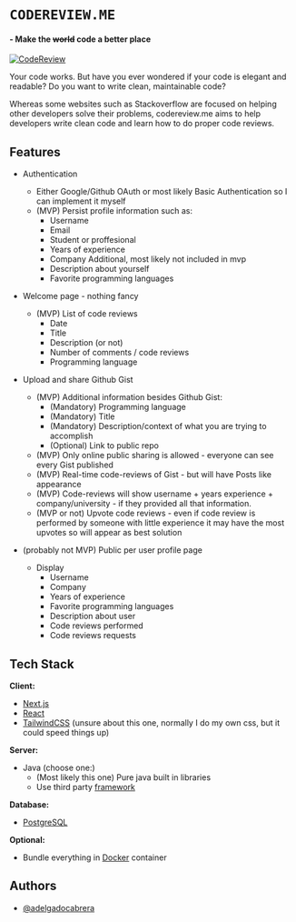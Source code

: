 
# `CODEREVIEW.ME` 
#### - Make the ~~world~~ code a better place

 [![CodeReview](https://www.bounteous.com/sites/default/files/insights/2019-06/previews/20190606_blog_code_review_limbo-_how_low_should_you_go_website.png)](https://github.com/CS601-F21/side-project-adelgadocabrera)

Your code works. But have you ever wondered if your code is elegant and readable? 
Do you want to write clean, maintainable code?

Whereas some websites such as Stackoverflow are focused on helping other developers solve their problems, 
codereview.me aims to help developers write clean code and learn how to do proper code reviews.


## Features

- Authentication
    - Either Google/Github OAuth or most likely Basic Authentication so I can implement it myself
    - (MVP) Persist profile information such as:
        - Username
        - Email
        - Student or proffesional 
        - Years of experience
        - Company
        Additional, most likely not included in mvp
        - Description about yourself
        - Favorite programming languages

- Welcome page - nothing fancy
    - (MVP) List of code reviews
        - Date
        - Title
        - Description (or not)
        - Number of comments / code reviews
        - Programming language

- Upload and share Github Gist
    - (MVP) Additional information besides Github Gist:
        - (Mandatory) Programming language
        - (Mandatory) Title
        - (Mandatory) Description/context of what you are trying to accomplish
        - (Optional) Link to public repo  
    - (MVP) Only online public sharing is allowed - everyone can see every Gist published
    - (MVP) Real-time code-reviews of Gist - but will have Posts like appearance
    - (MVP) Code-reviews will show username + years experience + company/university - if they provided all that 
        information. 
    - (MVP or not) Upvote code reviews - even if code review is performed by someone with little experience
        it may have the most upvotes so will appear as best solution

- (probably not MVP) Public per user profile page 
    - Display
        - Username
        - Company
        - Years of experience
        - Favorite programming languages 
        - Description about user
        - Code reviews performed
        - Code reviews requests


  
## Tech Stack

**Client:** 
- [Next.js](https://nextjs.org/)
- [React](https://reactjs.org/)
- [TailwindCSS](https://tailwindcss.com/) (unsure about this one, normally I do my own css, but it could speed things up)

**Server:** 
- Java (choose one:) 
    - (Most likely this one) Pure java built in libraries
    - Use third party [framework](https://hackr.io/blog/java-frameworks)

**Database:**
- [PostgreSQL](https://www.postgresql.org/)

**Optional:**
- Bundle everything in [Docker](https://www.docker.com/) container
  
## Authors

- [@adelgadocabrera](https://www.github.com/adelgadocabrera)
  
